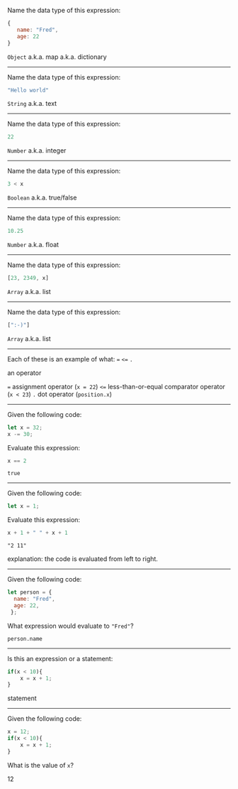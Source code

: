 Name the data type of this expression:
```javascript
{
   name: "Fred",
   age: 22
}
```
>
`Object` a.k.a. map a.k.a. dictionary

------------------------------------------------------
Name the data type of this expression: 
```javascript
"Hello world"
```
>
`String` a.k.a. text

------------------------------------------------------
Name the data type of this expression:
```javascript
22
```
>
`Number` a.k.a. integer

------------------------------------------------------
Name the data type of this expression:
```javascript
3 < x
```
>
`Boolean` a.k.a. true/false

------------------------------------------------------
Name the data type of this expression:
```javascript
10.25
```
>
`Number` a.k.a. float

------------------------------------------------------
Name the data type of this expression:
```javascript
[23, 2349, x]
```
>
`Array` a.k.a. list

------------------------------------------------------
Name the data type of this expression:
```javascript
[":-)"]
```
>
`Array` a.k.a. list

------------------------------------------------------
Each of these is an example of what:
`=`
`<=`
`.`

>
an operator

`=`   assignment operator (`x = 22`)
`<=`  less-than-or-equal comparator operator (`x < 23`)
`.`   dot operator (`position.x`)

------------------------------------------------------
Given the following code:
```javascript
let x = 32;
x -= 30;
```
Evaluate this expression: 
```javascript
x == 2
```
>
`true`

------------------------------------------------------
Given the following code:
```javascript
let x = 1;
```
Evaluate this expression: 
```javascript
x + 1 + " " + x + 1
```
>
`"2 11"`

explanation: the code is evaluated from left to right.

------------------------------------------------------
Given the following code:
```javascript
let person = { 
  name: "Fred",
  age: 22,
 };
```
What expression would evaluate to `"Fred"`? 
>
`person.name`

------------------------------------------------------
Is this an expression or a statement:
```javascript
if(x < 10){
    x = x + 1;
}
```
>
statement

------------------------------------------------------
Given the following code:
```javascript
x = 12;
if(x < 10){
    x = x + 1;
}
```
What is the value of `x`?
>
12